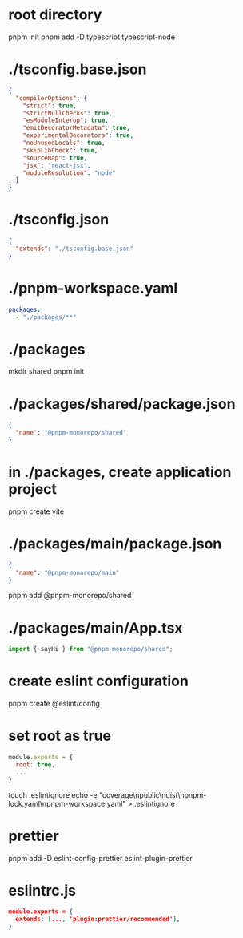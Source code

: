 # root directory

pnpm init
pnpm add -D typescript typescript-node

# ./tsconfig.base.json

```json
{
  "compilerOptions": {
    "strict": true,
    "strictNullChecks": true,
    "esModuleInterop": true,
    "emitDecoratorMetadata": true,
    "experimentalDecorators": true,
    "noUnusedLocals": true,
    "skipLibCheck": true,
    "sourceMap": true,
    "jsx": "react-jsx",
    "moduleResolution": "node"
  }
}
```

# ./tsconfig.json

```json
{
  "extends": "./tsconfig.base.json"
}
```

# ./pnpm-workspace.yaml

```yaml
packages:
  - "./packages/**"
```

# ./packages

mkdir shared
pnpm init

# ./packages/shared/package.json

```json
{
  "name": "@pnpm-monorepo/shared"
}
```

# in ./packages, create application project

pnpm create vite

# ./packages/main/package.json

```json
{
  "name": "@pnpm-monorepo/main"
}
```

pnpm add @pnpm-monorepo/shared

# ./packages/main/App.tsx

```ts
import { sayHi } from "@pnpm-monorepo/shared";
```

# create eslint configuration

pnpm create @eslint/config

# set root as true

```js
module.exports = {
  root: true,
  ...
}
```

touch .eslintignore
echo -e "coverage\npublic\ndist\npnpm-lock.yaml\npnpm-workspace.yaml" > .eslintignore

# prettier

pnpm add -D eslint-config-prettier eslint-plugin-prettier

# eslintrc.js

```json
module.exports = {
  extends: [..., 'plugin:prettier/recommended'],
}
```
